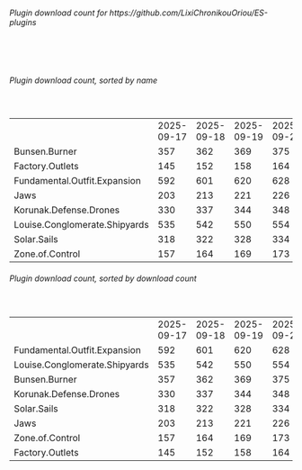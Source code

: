 <h6>Plugin download count for https://github.com/LixiChronikouOriou/ES-plugins</h6><br>
<br>
<h6>Plugin download count, sorted by name</h6><sub><sup><br>
<table>
	<tr>
		<td></td>
		<td>2025-09-17</td>
		<td>2025-09-18</td>
		<td>2025-09-19</td>
		<td>2025-09-20</td>
		<td>2025-09-21</td>
		<td>2025-09-22</td>
		<td>2025-09-23</td>
		<td>today +</td>
	</tr>
	<tr>
		<td>Bunsen.Burner</td>
		<td>357</td>
		<td>362</td>
		<td>369</td>
		<td>375</td>
		<td>384</td>
		<td>390</td>
		<td>394</td>
		<td>+ 4</td>
	</tr>
	<tr>
		<td>Factory.Outlets</td>
		<td>145</td>
		<td>152</td>
		<td>158</td>
		<td>164</td>
		<td>175</td>
		<td>180</td>
		<td>186</td>
		<td>+ 6</td>
	</tr>
	<tr>
		<td>Fundamental.Outfit.Expansion</td>
		<td>592</td>
		<td>601</td>
		<td>620</td>
		<td>628</td>
		<td>642</td>
		<td>649</td>
		<td>655</td>
		<td>+ 6</td>
	</tr>
	<tr>
		<td>Jaws</td>
		<td>203</td>
		<td>213</td>
		<td>221</td>
		<td>226</td>
		<td>234</td>
		<td>239</td>
		<td>245</td>
		<td>+ 6</td>
	</tr>
	<tr>
		<td>Korunak.Defense.Drones</td>
		<td>330</td>
		<td>337</td>
		<td>344</td>
		<td>348</td>
		<td>360</td>
		<td>365</td>
		<td>369</td>
		<td>+ 4</td>
	</tr>
	<tr>
		<td>Louise.Conglomerate.Shipyards</td>
		<td>535</td>
		<td>542</td>
		<td>550</td>
		<td>554</td>
		<td>568</td>
		<td>574</td>
		<td>578</td>
		<td>+ 4</td>
	</tr>
	<tr>
		<td>Solar.Sails</td>
		<td>318</td>
		<td>322</td>
		<td>328</td>
		<td>334</td>
		<td>343</td>
		<td>348</td>
		<td>354</td>
		<td>+ 6</td>
	</tr>
	<tr>
		<td>Zone.of.Control</td>
		<td>157</td>
		<td>164</td>
		<td>169</td>
		<td>173</td>
		<td>180</td>
		<td>186</td>
		<td>192</td>
		<td>+ 6</td>
	</tr>
</table>
</sub></sup>
<h6>Plugin download count, sorted by download count</h6><sub><sup><br>
<table>
	<tr>
		<td></td>
		<td>2025-09-17</td>
		<td>2025-09-18</td>
		<td>2025-09-19</td>
		<td>2025-09-20</td>
		<td>2025-09-21</td>
		<td>2025-09-22</td>
		<td>2025-09-23</td>
		<td>today +</td>
	</tr>
	<tr>
		<td>Fundamental.Outfit.Expansion</td>
		<td>592</td>
		<td>601</td>
		<td>620</td>
		<td>628</td>
		<td>642</td>
		<td>649</td>
		<td>655</td>
		<td>+ 6</td>
	</tr>
	<tr>
		<td>Louise.Conglomerate.Shipyards</td>
		<td>535</td>
		<td>542</td>
		<td>550</td>
		<td>554</td>
		<td>568</td>
		<td>574</td>
		<td>578</td>
		<td>+ 4</td>
	</tr>
	<tr>
		<td>Bunsen.Burner</td>
		<td>357</td>
		<td>362</td>
		<td>369</td>
		<td>375</td>
		<td>384</td>
		<td>390</td>
		<td>394</td>
		<td>+ 4</td>
	</tr>
	<tr>
		<td>Korunak.Defense.Drones</td>
		<td>330</td>
		<td>337</td>
		<td>344</td>
		<td>348</td>
		<td>360</td>
		<td>365</td>
		<td>369</td>
		<td>+ 4</td>
	</tr>
	<tr>
		<td>Solar.Sails</td>
		<td>318</td>
		<td>322</td>
		<td>328</td>
		<td>334</td>
		<td>343</td>
		<td>348</td>
		<td>354</td>
		<td>+ 6</td>
	</tr>
	<tr>
		<td>Jaws</td>
		<td>203</td>
		<td>213</td>
		<td>221</td>
		<td>226</td>
		<td>234</td>
		<td>239</td>
		<td>245</td>
		<td>+ 6</td>
	</tr>
	<tr>
		<td>Zone.of.Control</td>
		<td>157</td>
		<td>164</td>
		<td>169</td>
		<td>173</td>
		<td>180</td>
		<td>186</td>
		<td>192</td>
		<td>+ 6</td>
	</tr>
	<tr>
		<td>Factory.Outlets</td>
		<td>145</td>
		<td>152</td>
		<td>158</td>
		<td>164</td>
		<td>175</td>
		<td>180</td>
		<td>186</td>
		<td>+ 6</td>
	</tr>
</table>
</sub></sup>
